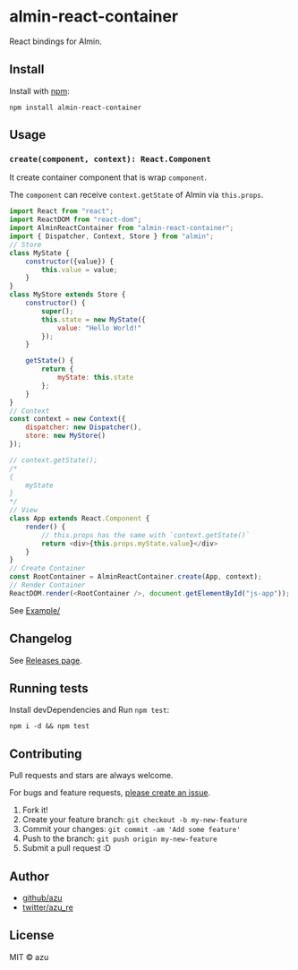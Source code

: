 # almin-react-container

React bindings for Almin.

## Install

Install with [npm](https://www.npmjs.com/):

    npm install almin-react-container

## Usage

### `create(component, context): React.Component`

It create container component that is wrap `component`.

The `component` can receive `context.getState` of Almin via `this.props`.

```js
import React from "react";
import ReactDOM from "react-dom";
import AlminReactContainer from "almin-react-container";
import { Dispatcher, Context, Store } from "almin";
// Store
class MyState {
    constructor({value}) {
        this.value = value;
    }
}
class MyStore extends Store {
    constructor() {
        super();
        this.state = new MyState({
            value: "Hello World!"
        });
    }

    getState() {
        return {
            myState: this.state
        };
    }
}
// Context
const context = new Context({
    dispatcher: new Dispatcher(),
    store: new MyStore()
});

// context.getState();
/*
{
    myState
}
*/
// View
class App extends React.Component {
    render() {
        // this.props has the same with `context.getState()`
        return <div>{this.props.myState.value}</div>
    }
}
// Create Container
const RootContainer = AlminReactContainer.create(App, context);
// Render Container
ReactDOM.render(<RootContainer />, document.getElementById("js-app"));
```

See [Example/](./example/)

## Changelog

See [Releases page](https://github.com/almin/almin/releases).

## Running tests

Install devDependencies and Run `npm test`:

    npm i -d && npm test

## Contributing

Pull requests and stars are always welcome.

For bugs and feature requests, [please create an issue](https://github.com/almin/almin/issues).

1. Fork it!
2. Create your feature branch: `git checkout -b my-new-feature`
3. Commit your changes: `git commit -am 'Add some feature'`
4. Push to the branch: `git push origin my-new-feature`
5. Submit a pull request :D

## Author

- [github/azu](https://github.com/azu)
- [twitter/azu_re](https://twitter.com/azu_re)

## License

MIT © azu

